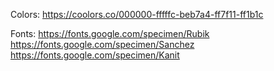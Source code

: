 Colors: https://coolors.co/000000-fffffc-beb7a4-ff7f11-ff1b1c

Fonts: https://fonts.google.com/specimen/Rubik
       https://fonts.google.com/specimen/Sanchez
       https://fonts.google.com/specimen/Kanit
